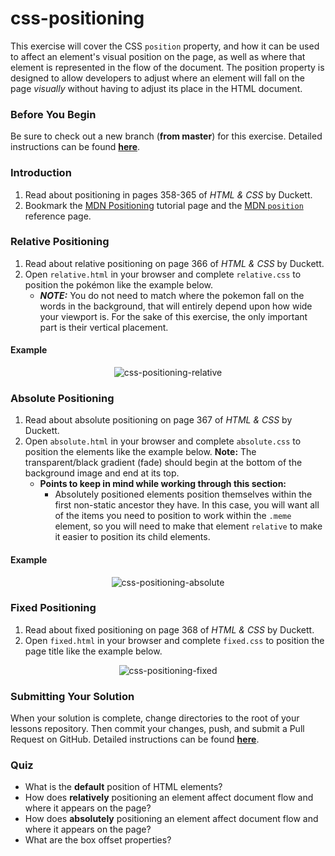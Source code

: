 # css-positioning

This exercise will cover the CSS `position` property, and how it can be used to affect an element's visual position on the page, as well as where that element is represented in the flow of the document. The position property is designed to allow developers to adjust where an element will fall on the page _visually_ without having to adjust its place in the HTML document.

### Before You Begin

Be sure to check out a new branch (**from master**) for this exercise. Detailed instructions can be found [**here**](../../guides/before-each-exercise.md).

### Introduction

1. Read about positioning in pages 358-365 of _HTML & CSS_ by Duckett.
1. Bookmark the [MDN Positioning](https://developer.mozilla.org/en-US/docs/Learn/CSS/CSS_layout/Positioning) tutorial page and the [MDN `position`](https://developer.mozilla.org/en-US/docs/Web/CSS/position) reference page.

### Relative Positioning

1. Read about relative positioning on page 366 of _HTML & CSS_ by Duckett.
1. Open `relative.html` in your browser and complete `relative.css` to position the pokémon like the example below.
    - ***NOTE:*** You do not need to match where the pokemon fall on the words in the background, that will entirely depend upon how wide your viewport is. For the sake of this exercise, the only important part is their vertical placement.

#### Example

<p align="center">
  <img src="images/css-positioning-relative.png" alt="css-positioning-relative">
</p>

### Absolute Positioning

1. Read about absolute positioning on page 367 of _HTML & CSS_ by Duckett.
1. Open `absolute.html` in your browser and complete `absolute.css` to position the elements like the example below. **Note:** The transparent/black gradient (fade) should begin at the bottom of the background image and end at its top.
    - **Points to keep in mind while working through this section:**
      - Absolutely positioned elements position themselves within the first non-static ancestor they have. In this case, you will want all of the items you need to position to work within the `.meme` element, so you will need to make that element `relative` to make it easier to position its child elements.

#### Example

<p align="center">
  <img src="images/css-positioning-absolute.png" alt="css-positioning-absolute">
</p>

### Fixed Positioning

1. Read about fixed positioning on page 368 of _HTML & CSS_ by Duckett.
1. Open `fixed.html` in your browser and complete `fixed.css` to position the page title like the example below.

<p align="center">
  <img src="images/css-positioning-fixed.gif" alt="css-positioning-fixed">
</p>

### Submitting Your Solution

When your solution is complete, change directories to the root of your lessons repository. Then commit your changes, push, and submit a Pull Request on GitHub. Detailed instructions can be found [**here**](../../guides/after-each-exercise.md).

### Quiz

- What is the **default** position of HTML elements?
- How does **relatively** positioning an element affect document flow and where it appears on the page?
- How does **absolutely** positioning an element affect document flow and where it appears on the page?
- What are the box offset properties?
